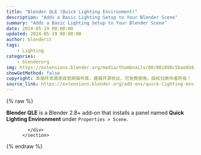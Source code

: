 ```yaml
---
title: "Blender QLE (Quick Lighting Environment)"
description: "Adds a Basic Lighting Setup to Your Blender Scene"
summary: "Adds a Basic Lighting Setup to Your Blender Scene"
date: 2024-05-19 00:00:00
updated: 2024-05-19 00:00:00
author: blenderit
tags: 
    - Lighting
categories:
    - blenderorg
img: https://extensions.blender.org/media/thumbnails/80/801898c5bae03436202c30963b38cecccddd28a6535136bfa77fe1e577827858_640x360.webp
showGetMethod: false
copyright: 本插件资源来自官网插件库，遵循开源协议，可免费使用，版权归原作者所有！
source_link: https://extensions.blender.org/add-ons/quick-lighting-environment/
---
```


{% raw %}
<section id="about" class="mt-3">
            <div class="box style-rich-text">
              <p><strong>Blender QLE</strong> is a Blender 2.8+ add-on that installs a panel named <strong>Quick Lighting Environment</strong> under <code>Properties &gt; Scene</code>.</p>

            </div>
          </section>
<div style="display: none">blenderorg</div>
{% endraw %}